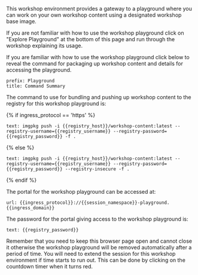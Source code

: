 This workshop environment provides a gateway to a playground where you can work on your own workshop content using a designated workshop base image.

If you are not familiar with how to use the workshop playground click on "Explore Playground" at the bottom of this page and run through the workshop explaining its usage.

If you are familiar with how to use the workshop playground click below to reveal the command for packaging up workshop content and details for accessing the playground.

```section:begin
prefix: Playground
title: Command Summary
```

The command to use for bundling and pushing up workshop content to the registry for this workshop playground is:

{% if ingress_protocol == 'https' %}

```workshop:copy
text: imgpkg push -i {{registry_host}}/workshop-content:latest --registry-username={{registry_username}} --registry-password={{registry_password}} -f .
```
{% else %}

```workshop:copy
text: imgpkg push -i {{registry_host}}/workshop-content:latest --registry-username={{registry_username}} --registry-password={{registry_password}} --registry-insecure -f .
```

{% endif %}

The portal for the workshop playground can be accessed at:

```dashboard:open-url
url: {{ingress_protocol}}://{{session_namespace}}-playground.{{ingress_domain}}
```

The password for the portal giving access to the workshop playground is:

```workshop:copy
text: {{registry_password}}
```

Remember that you need to keep this browser page open and cannot close it otherwise the workshop playground will be removed automatically after a period of time. You will need to extend the session for this workshop environment if time starts to run out. This can be done by clicking on the countdown timer when it turns red.

```section:end
```
